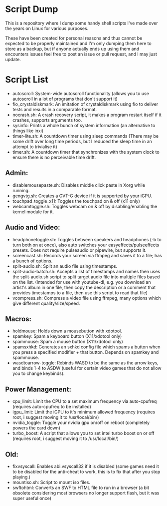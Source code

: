 # Script Dump
This is a repository where I dump some handy shell scripts I've made over the years on Linux for various purposes.

These have been created for personal reasons and thus cannot be expected to be properly maintained and I'm only dumping them here to store as a backup, but if anyone actually ends up using them and encounters issues feel free to post an issue or pull request, and I may just update.

# Script List
* autoscroll: System-wide autoscroll functionality (allows you to use autoscroll in a lot of programs that don't support it)
* fio_crystaldiskmark: An imitation of crystaldiskmark using fio to deliver tests and results in a comparable format.
* nocrash.sh: A crash recovery script, it makes a program restart itself if it crashes, supports arguments too.
* sysinfo: Prints a whole bunch of system information (an alternative to things like inxi)
* timer-lite.sh: A countdown timer using sleep commands (There may be some drift over long time periods, but I reduced the sleep time in an attempt to trivialise it)
* timer.sh: A countdown timer that synchronizes with the system clock to ensure there is no perceivable time drift.
## Admin:
* disablemousepaste.sh: Disables middle click paste in Xorg while running.
* gengvtg.sh: Creates a GVT-G device if it is supported by your iGPU.
* touchpad_toggle_x11: Toggles the touchpad on & off (x11 only)
* webcamtoggle.sh: Toggles webcam on & off by disabling/enabling the kernel module for it.
## Audio and Video:
* headphonetoggle.sh: Toggles between speakers and headphones (-b to turn both on at once), also auto switches your easyeffects/pulseeffects presets. Does not require pulseaudio or pipewire, but supports it.
* screencast.sh: Records your screen via ffmpeg and saves it to a file; has a bunch of options.
* split-audio.sh: Split an audio file using timestamps.
* split-audio-batch.sh: Accepts a list of timestamps and names then uses the split-audio.sh script to split target audio file into multiple files based on the list. (Intended for use with youtube-dl, e.g. you download an artist's album in one file, then copy the description or a comment that provides timestamps to a file, then use this script to read that file)
* vcompress.sh: Compress a video file using ffmpeg, many options which give different quality/size/speed.
## Macros:
* holdmouse: Holds down a mousebutton with xdotool.
* spamkey: Spam a keyboard button (X11/xdotool only)
* spammouse: Spam a mouse button (X11/xdotool only)
* spamsxhkd: Generates an sxhkd config file which spams a button when you press a specified modifier + that button. Depends on spamkey and spammouse.
* wasdtoarrow-toggle: Rebinds WASD to be the same as the arrow keys, and binds 1-4 to ASDW (useful for certain video games that do not allow you to change keybinds).
## Power Management:
* cpu_limit: Limit the CPU to a set maximum frequency via auto-cpufreq (requires auto-cpufreq to be installed)
* igpu_limit: Limit the iGPU to it's minimum allowed frequency (requires root, i suggest moving it to /usr/local/bin/)
* nvidia_toggle: Toggle your nvidia gpu on/off on reboot (completely powers the card down)
* turbo_boost: A script that allows you to set intel turbo boost on or off (requires root, i suggest moving it to /usr/local/bin/)
## Old:
* fixvsyscall: Enables abi.vsyscall32 if it is disabled (some games need it to be disabled for the anti-cheat to work, this is to fix that after you stop playing.)
* mountiso.sh: Script to mount iso files.
* swftohtml: Converts an SWF to HTML file to run in a browser (a bit obsolete considering most browsers no longer support flash, but it was super useful once)
